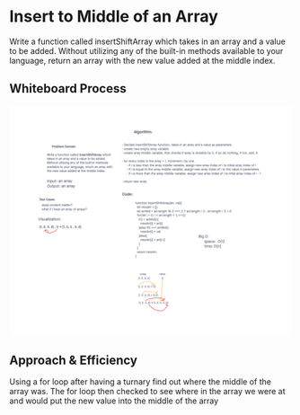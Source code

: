 # Insert to Middle of an Array

Write a function called insertShiftArray which takes in an array and a value to be added. Without utilizing any of the built-in methods available to your language, return an array with the new value added at the middle index.

## Whiteboard Process

![process](whiteboard2.png)

## Approach & Efficiency

Using a for loop after having a turnary find out where the middle of the array was. The for loop then checked to see where in the array we were at and would put the new value into the middle of the array
